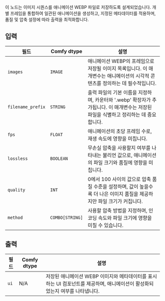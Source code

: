 
이 노드는 이미지 시퀀스를 애니메이션 WEBP 파일로 저장하도록 설계되었습니다. 개별 프레임을 통합하여 일관된 애니메이션을 생성하고, 지정된 메타데이터를 적용하며, 품질 및 압축 설정에 따라 출력을 최적화합니다.

## 입력

| 필드             | Comfy dtype | 설명                                                                         |
|-------------------|-------------|-------------------------------------------------------------------------------------|
| `images`          | `IMAGE`     | 애니메이션 WEBP의 프레임으로 저장될 이미지 목록입니다. 이 매개변수는 애니메이션의 시각적 콘텐츠를 정의하는 데 필수적입니다. |
| `filename_prefix` | `STRING`    | 출력 파일의 기본 이름을 지정하며, 카운터와 '.webp' 확장자가 추가됩니다. 이 매개변수는 저장된 파일을 식별하고 정리하는 데 중요합니다. |
| `fps`             | `FLOAT`     | 애니메이션의 초당 프레임 수로, 재생 속도에 영향을 미칩니다. |
| `lossless`        | `BOOLEAN`   | 무손실 압축을 사용할지 여부를 나타내는 불리언 값으로, 애니메이션의 파일 크기와 품질에 영향을 미칩니다. |
| `quality`         | `INT`       | 0에서 100 사이의 값으로 압축 품질 수준을 설정하며, 값이 높을수록 더 나은 이미지 품질을 제공하지만 파일 크기가 커집니다. |
| `method`          | `COMBO[STRING]` | 사용할 압축 방법을 지정하며, 인코딩 속도와 파일 크기에 영향을 미칠 수 있습니다. |

## 출력

| 필드 | Comfy dtype | 설명                                                                       |
|-------|-------------|-----------------------------------------------------------------------------------|
| `ui`  | N/A         | 저장된 애니메이션 WEBP 이미지와 메타데이터를 표시하는 UI 컴포넌트를 제공하며, 애니메이션이 활성화되었는지 여부를 나타냅니다. |
